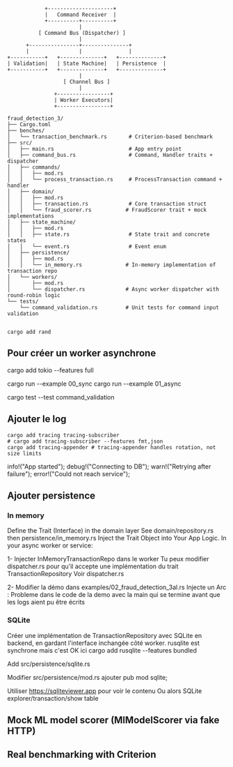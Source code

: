```
            +---------------------+
            |   Command Receiver  |
            +----------+----------+
                       |
          [ Command Bus (Dispatcher) ]
                       |
      +----------------+---------------+
      |                |               |
+-----------+   +--------------+   +--------------+
| Validation|   | State Machine|   | Persistence  |
+-----------+   +--------------+   +--------------+
                       |
                  [ Channel Bus ]
                       |
               +-----------------+
               | Worker Executors|
               +-----------------+

```





```
fraud_detection_3/
├── Cargo.toml
├── benches/
│   └── transaction_benchmark.rs       # Criterion-based benchmark
├── src/
│   ├── main.rs                        # App entry point
│   ├── command_bus.rs                 # Command, Handler traits + dispatcher
│   ├── commands/
│   │   ├── mod.rs
│   │   └── process_transaction.rs     # ProcessTransaction command + handler
│   ├── domain/
│   │   ├── mod.rs
│   │   ├── transaction.rs             # Core transaction struct
│   │   └── fraud_scorer.rs           # FraudScorer trait + mock implementations
│   ├── state_machine/
│   │   ├── mod.rs
│   │   ├── state.rs                   # State trait and concrete states
│   │   └── event.rs                   # Event enum
│   ├── persistence/
│   │   ├── mod.rs
│   │   └── in_memory.rs              # In-memory implementation of transaction repo
│   └── workers/
│       ├── mod.rs
│       └── dispatcher.rs             # Async worker dispatcher with round-robin logic
└── tests/
    └── command_validation.rs         # Unit tests for command input validation


```


```
cargo add rand

```


## Pour créer un worker asynchrone


cargo add tokio --features full

cargo run --example 00_sync
cargo run --example 01_async

cargo test --test command_validation



## Ajouter le log

```
cargo add tracing tracing-subscriber
# cargo add tracing-subscriber --features fmt,json
cargo add tracing-appender # tracing-appender handles rotation, not size limits

```

info!("App started");
debug!("Connecting to DB");
warn!("Retrying after failure");
error!("Could not reach service");


## Ajouter persistence
### In memory
Define the Trait (Interface) in the domain layer
See domain/repository.rs then persistence/in_memory.rs
Inject the Trait Object into Your App Logic. In your async worker or service:

1- Injecter InMemoryTransactionRepo dans le worker
Tu peux modifier dispatcher.rs pour qu’il accepte une implémentation du trait TransactionRepository 
Voir dispatcher.rs

2- Modifier la démo dans examples/02_fraud_detection_3al.rs
Injecte un Arc<InMemoryTransactionRepo> :
Probleme dans le code de la demo avec la main qui se termine avant que les logs aient pu être écrits



### SQLite
Créer une implémentation de TransactionRepository avec SQLite en backend, en gardant l'interface inchangée côté worker.
rusqlite est synchrone mais c'est OK ici
cargo add rusqlite --features bundled

Add src/persistence/sqlite.rs

Modifier src/persistence/mod.rs ajouter pub mod sqlite;

Utiliser https://sqliteviewer.app pour voir le contenu
Ou alors SQLite explorer/transaction/show table




## Mock ML model scorer (MlModelScorer via fake HTTP)


## Real benchmarking with Criterion
